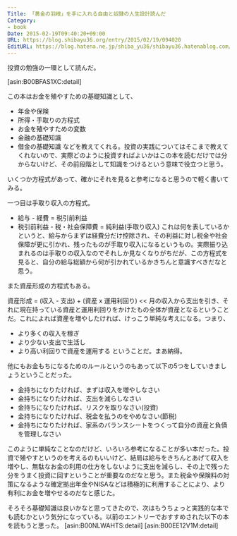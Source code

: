 ```yaml
---
Title: 「黄金の羽根」を手に入れる自由と奴隷の人生設計読んだ
Category:
- book
Date: 2015-02-19T09:40:20+09:00
URL: https://blog.shibayu36.org/entry/2015/02/19/094020
EditURL: https://blog.hatena.ne.jp/shiba_yu36/shibayu36.hatenablog.com/atom/entry/8454420450084301249
---
```


投資の勉強の一環として読んだ。

[asin:B00BFAS1XC:detail]

この本はお金を殖やすための基礎知識として、
- 年金や保険
- 所得・手取りの方程式
- お金を殖やすための変数
- 金融の基礎知識
- 借金の基礎知識
などを教えてくれる。投資の実践についてはそこまで教えてくれないので、実際どのように投資すればよいかはこの本を読むだけでは分からないけど、その前段階として知識をつけるという意味で役立つと思う。



いくつか方程式があって、確かにそれを見ると参考になると思うので軽く書いてみる。


一つ目は手取り収入の方程式。
- 給与 - 経費 = 税引前利益
- 税引前利益 - 税・社会保障費 = 純利益(手取り収入)
これは何を表しているかというと、給与からまずは経費分だけ控除され、その利益に対し税金や社会保障が更に引かれ、残ったものが手取り収入になるというもの。実際振り込まれるのは手取りの収入なのでそれしか見なくなりがちだが、この方程式を見ると、自分の給与総額から何が引かれているかきちんと意識すべきだなと思う。


また資産形成の方程式もある。
>>
資産形成 = (収入 - 支出) + (資産 x 運用利回り)
<<
月の収入から支出を引き、それに現在持っている資産と運用利回りをかけたもの全体が資産となるということだ。これによれば資産を増やしたければ、けっこう単純な考えになる。つまり、
- より多くの収入を稼ぎ
- より少ない支出で生活し
- より高い利回りで資産を運用する
ということだ。まあ納得。


他にもお金もちになるためのルールというのもあって以下の5つをしていきましょうということだった。
- 金持ちになりたければ、まずは収入を増やしなさい
- 金持ちになりたければ、支出を減らしなさい
- 金持ちになりたければ、リスクを取りなさい(投資)
- 金持ちになりたければ、税金を払うのをやめなさい(節税)
- 金持ちになりたければ、家系のバランスシートをつくって自分の資産と負債を管理しなさい




このように単純なことなのだけど、いろいろ参考になることが多い本だった。投資で殖やすというのを考えるのもいいけど、結局は給与をきちんとあげて収入を増やし、無駄なお金の利用の仕方をしないように支出を減らし、その上で残った分をうまく投資に回すということが重要なのだなと思う。また税金や保険料の対策になるような確定拠出年金やNISAなどは積極的に利用することにより、より有利にお金を増やせるのだなと感じた。



そろそろ基礎知識は良いかなと思ってきたので、次はもうちょっと実践的な本でも読むかという気分になっている。以前のエントリーでおすすめされた以下の本を読もうと思った。
[asin:B00NLWAHTS:detail]
[asin:B00EE12V1M:detail]






